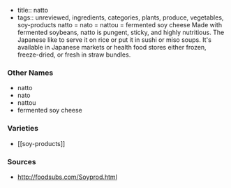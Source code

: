 - title:: natto
- tags:: unreviewed, ingredients, categories, plants, produce, vegetables, soy-products
natto = nato = nattou = fermented soy cheese Made with fermented soybeans, natto is pungent, sticky, and highly nutritious. The Japanese like to serve it on rice or put it in sushi or miso soups. It's available in Japanese markets or health food stores either frozen, freeze-dried, or fresh in straw bundles.

### Other Names

* natto
* nato
* nattou
* fermented soy cheese

### Varieties

* [[soy-products]]

### Sources
* http://foodsubs.com/Soyprod.html
